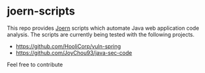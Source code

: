 # joern-scripts

This repo provides [Joern](https://joern.io/) scripts which automate Java web application code analysis. The scripts are currently being tested with the following projects.

- https://github.com/HooliCorp/vuln-spring
- https://github.com/JoyChou93/java-sec-code

Feel free to contribute
